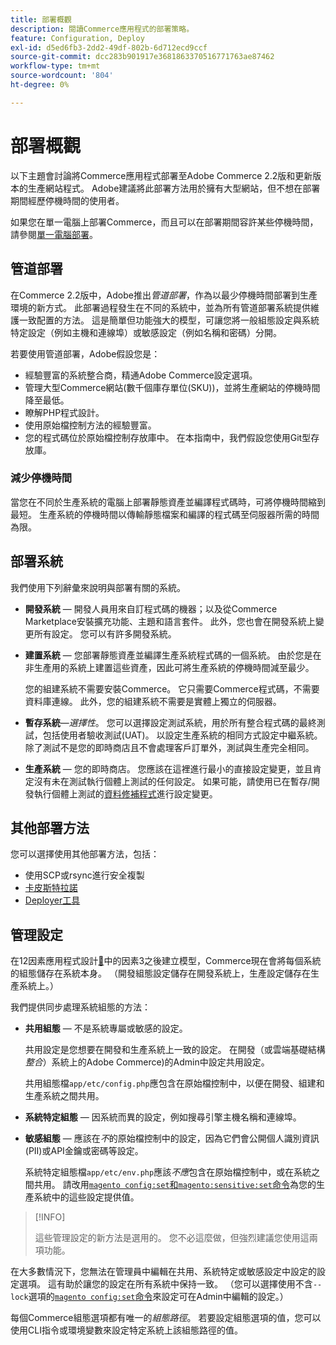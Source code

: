 ```yaml
---
title: 部署概觀
description: 閱讀Commerce應用程式的部署策略。
feature: Configuration, Deploy
exl-id: d5ed6fb3-2dd2-49df-802b-6d712ecd9ccf
source-git-commit: dcc283b901917e3681863370516771763ae87462
workflow-type: tm+mt
source-wordcount: '804'
ht-degree: 0%

---
```


# 部署概觀

以下主題會討論將Commerce應用程式部署至Adobe Commerce 2.2版和更新版本的生產網站程式。 Adobe建議將此部署方法用於擁有大型網站，但不想在部署期間經歷停機時間的使用者。

如果您在單一電腦上部署Commerce，而且可以在部署期間容許某些停機時間，請參閱[單一電腦部署](../deployment/single-machine.md)。

## 管道部署

在Commerce 2.2版中，Adobe推出&#x200B;_管道部署_，作為以最少停機時間部署到生產環境的新方式。 此部署過程發生在不同的系統中，並為所有管道部署系統提供維護一致配置的方法。 這是簡單但功能強大的模型，可讓您將一般組態設定與系統特定設定（例如主機和連線埠）或敏感設定（例如名稱和密碼）分開。

若要使用管道部署，Adobe假設您是：

- 經驗豐富的系統整合商，精通Adobe Commerce設定選項。
- 管理大型Commerce網站(數千個庫存單位(SKU))，並將生產網站的停機時間降至最低。
- 瞭解PHP程式設計。
- 使用原始檔控制方法的經驗豐富。
- 您的程式碼位於原始檔控制存放庫中。 在本指南中，我們假設您使用Git型存放庫。

### 減少停機時間

當您在不同於生產系統的電腦上部署靜態資產並編譯程式碼時，可將停機時間縮到最短。 生產系統的停機時間以傳輸靜態檔案和編譯的程式碼至伺服器所需的時間為限。

## 部署系統

我們使用下列辭彙來說明與部署有關的系統。

- **開發系統** — 開發人員用來自訂程式碼的機器；以及從Commerce Marketplace安裝擴充功能、主題和語言套件。 此外，您也會在開發系統上變更所有設定。 您可以有許多開發系統。

- **建置系統** — 您部署靜態資產並編譯生產系統程式碼的一個系統。 由於您是在非生產用的系統上建置這些資產，因此可將生產系統的停機時間減至最少。

  您的組建系統不需要安裝Commerce。 它只需要Commerce程式碼，不需要資料庫連線。 此外，您的組建系統不需要是實體上獨立的伺服器。

- **暫存系統**—_選擇性_。 您可以選擇設定測試系統，用於所有整合程式碼的最終測試，包括使用者驗收測試(UAT)。 以設定生產系統的相同方式設定中繼系統。 除了測試不是您的即時商店且不會處理客戶訂單外，測試與生產完全相同。

- **生產系統** — 您的即時商店。 您應該在這裡進行最小的直接設定變更，並且肯定沒有未在測試執行個體上測試的任何設定。 如果可能，請使用已在暫存/開發執行個體上測試的[資料修補程式](https://developer.adobe.com/commerce/php/development/components/declarative-schema/patches/)進行設定變更。

## 其他部署方法

您可以選擇使用其他部署方法，包括：

- 使用SCP或rsync進行安全複製
- [卡皮斯特拉諾](https://capistranorb.com/documentation/overview/what-is-capistrano)
- [Deployer工具](https://deployer.org/)

## 管理設定

在12因素應用程式設計[&#128279;](https://12factor.net/config)中的因素3之後建立模型，Commerce現在會將每個系統的組態儲存在系統本身。 （開發組態設定儲存在開發系統上，生產設定儲存在生產系統上。）

我們提供同步處理系統組態的方法：

- **共用組態** — 不是系統專屬或敏感的設定。

  共用設定是您想要在開發和生產系統上一致的設定。 在開發（或雲端基礎結構&#x200B;_整合_）系統上的Adobe Commerce)的Admin中設定共用設定。

  共用組態檔`app/etc/config.php`應包含在原始檔控制中，以便在開發、組建和生產系統之間共用。

- **系統特定組態** — 因系統而異的設定，例如搜尋引擎主機名稱和連線埠。

- **敏感組態** — 應該在&#x200B;_不_&#x200B;的原始檔控制中的設定，因為它們會公開個人識別資訊(PII)或API金鑰或密碼等設定。

  系統特定組態檔`app/etc/env.php`應該&#x200B;_不應_&#x200B;包含在原始檔控制中，或在系統之間共用。 請改用[`magento config:set`和`magento:sensitive:set`命令](../cli/set-configuration-values.md)為您的生產系統中的這些設定提供值。

>[!INFO]
>
>這些管理設定的新方法是選用的。 您不必這麼做，但強烈建議您使用這兩項功能。

在大多數情況下，您無法在管理員中編輯在共用、系統特定或敏感設定中設定的設定選項。 這有助於讓您的設定在所有系統中保持一致。 （您可以選擇使用不含`--lock`選項的[`magento config:set`命令](../cli/set-configuration-values.md)來設定可在Admin中編輯的設定。）

每個Commerce組態選項都有唯一的&#x200B;_組態路徑_。 若要設定組態選項的值，您可以使用CLI指令或環境變數來設定特定系統上該組態路徑的值。
